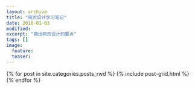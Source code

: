 ```yaml
---
layout: archive
title: "网页设计学习笔记"
date: 2018-01-03
modified:
excerpt: "摘出网页设计的重点"
tags: []
image: 
  feature:
  teaser:
---
```




<div class="tiles">
{% for post in site.categories.posts_rwd %}
  {% include post-grid.html %}
{% endfor %}
</div><!-- /.tiles 把所有categories 有 posts_rwd 的列出來-->